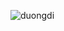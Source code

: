 ![duongdi](https://github.com/VanHoang110802/Competitive_Programming/assets/108053955/5190c029-b925-4bb9-b1ac-109b4fff8e28)
